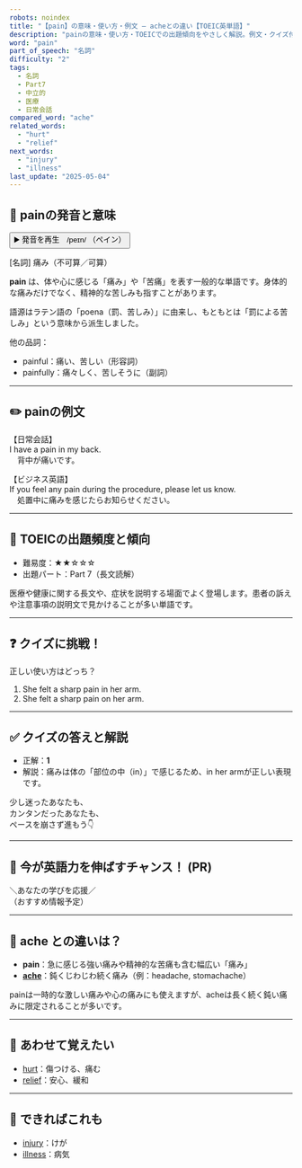 ```yaml
---
robots: noindex
title: "【pain】の意味・使い方・例文 ― acheとの違い【TOEIC英単語】"
description: "painの意味・使い方・TOEICでの出題傾向をやさしく解説。例文・クイズ付きでacheとの違いもわかりやすく学べます。"
word: "pain"
part_of_speech: "名詞"
difficulty: "2"
tags:
  - 名詞
  - Part7
  - 中立的
  - 医療
  - 日常会話
compared_word: "ache"
related_words:
  - "hurt"
  - "relief"
next_words:
  - "injury"
  - "illness"
last_update: "2025-05-04"
---
```


## 🔰 painの発音と意味

<button class="play-audio" onclick="playTTS('pain')">
  <span class="play-audio-main">
    ▶️ 発音を再生　/peɪn/
  </span>
  <span class="play-audio-sub">
    （ペイン）
  </span>
</button>

[名詞] 痛み（不可算／可算）

**pain** は、体や心に感じる「痛み」や「苦痛」を表す一般的な単語です。身体的な痛みだけでなく、精神的な苦しみも指すことがあります。

語源はラテン語の「poena（罰、苦しみ）」に由来し、もともとは「罰による苦しみ」という意味から派生しました。

他の品詞：  
- painful：痛い、苦しい（形容詞）
- painfully：痛々しく、苦しそうに（副詞）

---

## ✏️ painの例文

【日常会話】  
I have a pain in my back.  
　背中が痛いです。

【ビジネス英語】  
If you feel any pain during the procedure, please let us know.  
　処置中に痛みを感じたらお知らせください。

---

## 🎯 TOEICの出題頻度と傾向

- 難易度：★★☆☆☆
- 出題パート：Part 7（長文読解）

医療や健康に関する長文や、症状を説明する場面でよく登場します。患者の訴えや注意事項の説明文で見かけることが多い単語です。

---

## ❓ クイズに挑戦！

正しい使い方はどっち？

1. She felt a sharp pain in her arm.  
2. She felt a sharp pain on her arm.

---

## ✅ クイズの答えと解説

- 正解：**1**
- 解説：痛みは体の「部位の中（in）」で感じるため、in her armが正しい表現です。

少し迷ったあなたも、  
カンタンだったあなたも、  
ペースを崩さず進もう👇️

---

## 🚀 今が英語力を伸ばすチャンス！ (PR)

<div class="info-center">
＼あなたの学びを応援／<br>  
（おすすめ情報予定）
</div>

---

## 🤔  ache との違いは？

- **pain**：急に感じる強い痛みや精神的な苦痛も含む幅広い「痛み」
- **[ache](/word/ache)**：鈍くじわじわ続く痛み（例：headache, stomachache）

painは一時的な激しい痛みや心の痛みにも使えますが、acheは長く続く鈍い痛みに限定されることが多いです。

---

## 🧩 あわせて覚えたい

- [hurt](/word/hurt)：傷つける、痛む
- [relief](/word/relief)：安心、緩和

---

## 📖 できればこれも

- [injury](/word/injury)：けが
- [illness](/word/illness)：病気

<!-- cvid: aid18_bid37 -->
